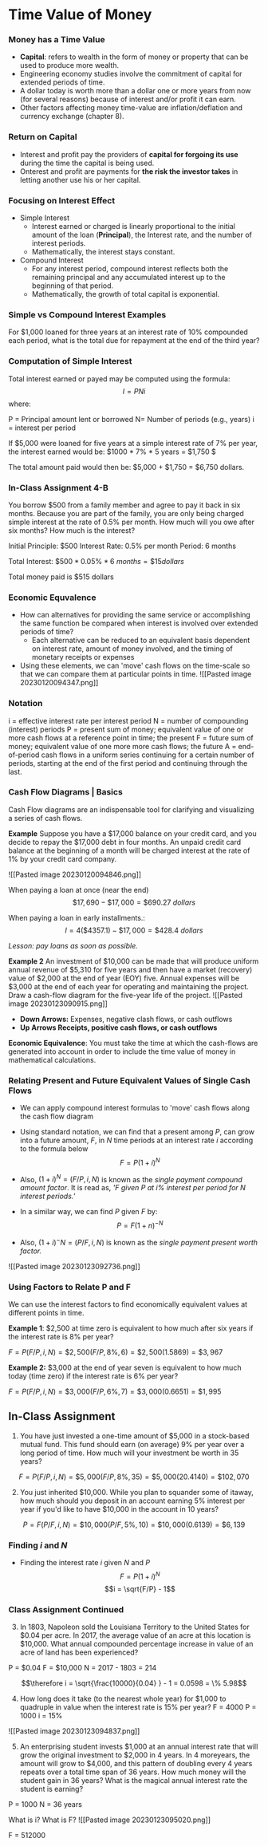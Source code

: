 # Time Value of Money

### Money has a Time Value
- **Capital**: refers to wealth in the form of money or property that can be used to produce more wealth.
- Engineering economy studies involve the commitment of capital for extended periods of time.
- A dollar today is worth more than a dollar one or more years from now (for several reasons) because of interest and/or profit it can earn.
- Other factors affecting money time-value are inflation/deflation and currency exchange (chapter 8).

### Return on Capital
- Interest and profit pay the providers of __capital for forgoing its use__ during the time the capital is being used.
- Onterest and profit are payments for __the risk the investor takes__ in letting another use his or her capital.

### Focusing on Interest Effect
- Simple Interest
	- Interest earned or charged is linearly proportional to the initial amount of the loan (**Principal**), the Interest rate, and the number of interest periods.
	- Mathematically, the interest stays constant.
- Compound Interest
	- For any interest period, compound interest reflects both the remaining principal and any accumulated interest up to the beginning of that period.
	- Mathematically, the growth of total capital is exponential.


### Simple vs Compound Interest Examples
For $1,000 loaned for three years at an interest rate of 10% compounded each period, what is the total due for repayment at the end of the third year?


### Computation of Simple Interest
Total interest earned  or payed may be computed using the formula:
$$I = PNi$$
where:

P = Principal amount lent or borrowed
N= Number of periods (e.g., years)
i = interest per period

If $5,000 were loaned for five years at a simple interest rate of 7% per year, the interest earned would be:
$1000 * 7% * 5 years = \$1,750 $

The total amount paid would then be:
$5,000 + $1,750 = $6,750 dollars.


### In-Class Assignment 4-B
You borrow $500 from a family member and agree to pay it back in six months. Because you are part of the family, you are only being charged simple interest at the rate of 0.5% per month. How much will you owe after six months? How much is the interest?

Initial Principle: $500
Interest Rate: 0.5% per month
Period: 6 months

Total Interest:
$\$500 * 0.05\% * 6\ months = \$15 dollars$

Total money paid is $515 dollars


### Economic Equvalence
- How can alternatives for providing the same service or accomplishing the same function be compared when interest is involved over extended periods of time?
	- Each alternative can be reduced to an equivalent basis dependent on interest rate, amount of money involved, and the timing of monetary receipts or expenses
- Using these elements, we can 'move' cash flows on the time-scale so that we can compare them at particular points in time.
![[Pasted image 20230120094347.png]]

### Notation
i = effective interest rate per interest period
N = number of compounding (interest) periods
P = present sum of money; equivalent value of one or more cash flows at a reference point in time; the present
F = future sum of money; equivalent value of one more more cash flows; the future
A = end-of-period cash flows in a uniform series continuing for a certain number of periods, starting at the end of the first period and continuing through the last.


### Cash Flow Diagrams | Basics
Cash Flow diagrams are an indispensable tool for clarifying and visualizing a series of cash flows.

**Example**
Suppose you have a $17,000 balance on your credit card, and you decide to repay the $17,000 debt in four months. An unpaid credit card balance at the beginning of a month will be charged interest at the rate of 1% by your credit card company.

![[Pasted image 20230120094846.png]]

When paying a loan at once (near the end)
$$\$17,690 - \$17,000 = \$690.27\ dollars$$

When paying a loan in early installments.\:
$$I = 4(\$4357.1) - \$17,000 = \$428.4\ dollars$$


*Lesson: pay loans as soon as possible.*


**Example 2**
An investment of $10,000 can be made that will produce uniform annual revenue of $5,310 for five years and then have a market (recovery) value of $2,000 at the end of year (EOY) five. Annual expenses will be $3,000 at the end of each year for operating and maintaining the project. Draw a cash-flow diagram for the five-year life of the project.
![[Pasted image 20230123090915.png]]


- **Down Arrows:** Expenses, negative clash flows, or cash outflows
- **Up Arrows Receipts, positive cash flows, or cash outflows**

**Economic Equivalence**: You must take the time at which the cash-flows are generated into account in order to include the time value of money in mathematical calculations.

### Relating Present and Future Equivalent Values of Single Cash Flows


- We can apply compound interest formulas to 'move' cash flows along the cash flow diagram
- Using standard notation, we can find that a present among $P$, can grow into a future amount, $F$, in $N$ time periods at an interest rate $i$ according to the formula below
$$F = P(1+i)^N$$

- Also, $(1+i)^N = (F/P, i, N)$ is known as the *single payment compound amount factor*. It is read as, *'F given P at i% interest per period for N interest periods.'*


- In a similar way, we can find $P$ given $F$ by:
$$P = F(1+n)^{-N}$$

- Also, $(1+i)^-N = (P/F, i, N)$ is known as the *single payment present worth factor.*

![[Pasted image 20230123092736.png]]

### Using Factors to Relate P and F

We can use the interest factors to find economically equivalent values at different points in time.

**Example 1**: $2,500 at time zero is equivalent to how much after six years if the interest rate is 8% per year?

$F = P(F/P, i, N) = \$2,500 (F/P, 8\%, 6) = \$2,500(1.5869) = \$3,967$

**Example 2:** $3,000 at the end of year seven is equivalent to how much today (time zero) if the interest rate is 6% per year?

$F = P(F/P, i, N) = \$3,000 (F/P, 6\%, 7) = \$3,000(0.6651) = \$1,995$


## In-Class Assignment

1. You have just invested a​ one-time amount of​ $5,000 in a​ stock-based mutual fund. This fund should earn​ (on average) 9​% per year over a long period of time. How much will your investment be worth in 35​ years?

$$F = P(F/P, i, N) = \$5,000 (F/P, 8\%, 35) = \$5,000(20.4140) = \$102,070$$


2. You just inherited​ $10,000. While you plan to squander some of it​ away, how much should you deposit in an account earning​ 5% interest per year if​ you'd like to have​ $10,000 in the account in 10​ years?

$$P = F(P/F, i, N) = \$10,000 (P/F, 5\%, 10) = \$10,000(0.6139) = \$6,139$$


### Finding $i$ and $N$
- Finding the interest rate $i$ given $N$ and $P$
$$F = P(1+i)^N$$
$$i = \sqrt{F/P} - 1$$

### Class Assignment Continued
3. In​ 1803, Napoleon sold the Louisiana Territory to the United States for​ $0.04 per acre. In​ 2017, the average value of an acre at this location is​ $10,000. What annual compounded percentage increase in value of an acre of land has been​ experienced?

P = $0.04
F = $10,000
N = 2017 - 1803 = 214

$$\therefore i = \sqrt{\frac{10000}{0.04} } - 1 = 0.0598 = \% 5.98$$


4. How long does it take​ (to the nearest whole​ year) for​ $1,000 to quadruple in value when the interest rate is​ 15% per​ year?
F = 4000
P = 1000
i = 15%

![[Pasted image 20230123094837.png]]


5. An enterprising student invests​ $1,000 at an annual interest rate that will grow the original investment to​ $2,000 in 4 years. In 4 more​ years, the amount will grow to​ $4,000, and this pattern of doubling every 4 years repeats over a total time span of 36 years. How much money will the student gain in 36​ years? What is the magical annual interest rate the student is​ earning?

P = 1000
N = 36 years

What is i?
What is F?
![[Pasted image 20230123095020.png]]

F = 512000








































